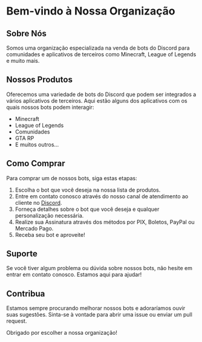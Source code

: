 # Bem-vindo à Nossa Organização

## Sobre Nós

Somos uma organização especializada na venda de bots do Discord para comunidades e aplicativos de terceiros como Minecraft, League of Legends e muito mais.

## Nossos Produtos

Oferecemos uma variedade de bots do Discord que podem ser integrados a vários aplicativos de terceiros. Aqui estão alguns dos aplicativos com os quais nossos bots podem interagir:

- Minecraft
- League of Legends
- Comunidades
- GTA RP
- E muitos outros...

## Como Comprar

Para comprar um de nossos bots, siga estas etapas:

1. Escolha o bot que você deseja na nossa lista de produtos.
2. Entre em contato conosco através do nosso canal de atendimento ao cliente no [Discord](https://discord.gg/BwsFZWpTQX).
3. Forneça detalhes sobre o bot que você deseja e qualquer personalização necessária.
4. Realize sua Assinatura através dos métodos por PIX, Boletos, PayPal ou Mercado Pago.
5. Receba seu bot e aproveite!

## Suporte

Se você tiver algum problema ou dúvida sobre nossos bots, não hesite em entrar em contato conosco. Estamos aqui para ajudar!

## Contribua

Estamos sempre procurando melhorar nossos bots e adoraríamos ouvir suas sugestões. Sinta-se à vontade para abrir uma issue ou enviar um pull request.

Obrigado por escolher a nossa organização!
